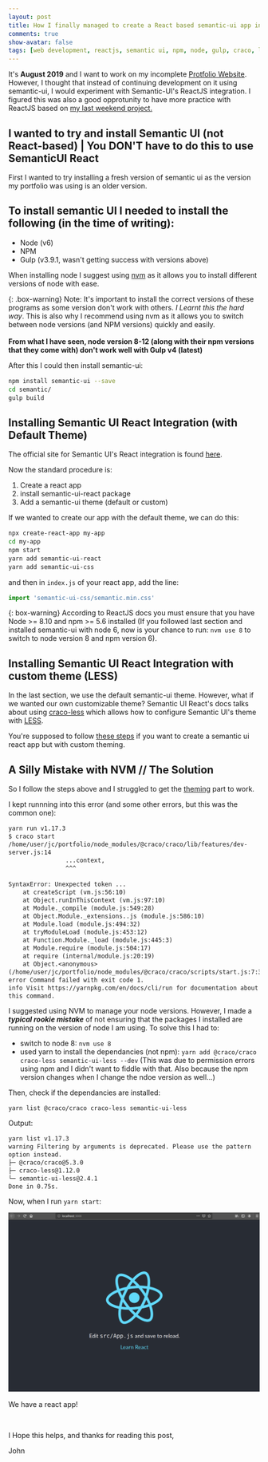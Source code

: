 ```yaml
---
layout: post
title: How I finally managed to create a React based semantic-ui app in 2019
comments: true
show-avatar: false
tags: [web development, reactjs, semantic ui, npm, node, gulp, craco, less]
---
```



It's **August 2019** and I want to work on my incomplete [Protfolio Website](https://johncalzado1.github.io). However, I thought that instead of continuing development on it using semantic-ui, I would experiment with Semantic-UI's ReactJS integration. I figured this was also a good opprotunity to have more practice with ReactJS based on [my last weekend project.](/2019-07-20-first-react-site/)


## I wanted to try and install Semantic UI (not React-based) | You DON'T have to do this to use SemanticUI React

First I wanted to try installing a fresh version of semantic ui as the version my portfolio was using is an older version.

## To install semantic UI I needed to install the following (in the time of writing):
- Node (v6)
- NPM
- Gulp (v3.9.1, wasn't getting success with versions above)

When installing node I suggest using [nvm](https://github.com/nvm-sh/nvm) as it allows you to install different versions of node with ease.

{: .box-warning}
Note: It's important to install the correct versions of these programs as some version don't work with others. *I Learnt this the hard way*. This is also why I recommend using nvm as it allows you to switch between node versions (and NPM versions) quickly and easily.
<br><br>
**From what I have seen, node version 8-12 (along with their npm versions that they come with) don't work well with Gulp v4 (latest)**

After this I could then install semantic-ui:

```bash
npm install semantic-ui --save
cd semantic/
gulp build
```

## Installing Semantic UI React Integration (with Default Theme)

The official site for Semantic UI's React integration is found [here](https://react.semantic-ui.com/).

Now the standard procedure is:
1. Create a react app
2. install semantic-ui-react package
3. Add a semantic-ui theme (default or custom)

If we wanted to create our app with the default theme, we can do this:

```bash
npx create-react-app my-app
cd my-app
npm start
yarn add semantic-ui-react
yarn add semantic-ui-css
```
and then in ```index.js``` of your react app, add the line:

```js
import 'semantic-ui-css/semantic.min.css'
```

{: box-warning}
According to ReactJS docs you must ensure that you have Node >= 8.10 and npm >= 5.6 installed (If you followed last section and installed semantic-ui with node 6, now is your chance to run: ```nvm use 8``` to switch to node version 8 and npm version 6).

## Installing Semantic UI React Integration with custom theme (LESS)

In the last section, we use the default semantic-ui theme. However, what if we wanted our own customizable theme? Semantic UI React's docs talks about using [craco-less](https://www.npmjs.com/package/craco-less) which allows how to configure Semantic UI's theme with [LESS](http://lesscss.org/).

You're supposed to follow [these steps](https://react.semantic-ui.com/theming/) if you want to create a semantic ui react app but with custom theming.


## A Silly Mistake with NVM // The Solution
So I follow the steps above and I struggled to get the [theming](https://react.semantic-ui.com/theming/) part to work.

I kept runnning into this error (and some other errors, but this was the common one):

```
yarn run v1.17.3
$ craco start
/home/user/jc/portfolio/node_modules/@craco/craco/lib/features/dev-server.js:14
                ...context,
                ^^^

SyntaxError: Unexpected token ...
    at createScript (vm.js:56:10)
    at Object.runInThisContext (vm.js:97:10)
    at Module._compile (module.js:549:28)
    at Object.Module._extensions..js (module.js:586:10)
    at Module.load (module.js:494:32)
    at tryModuleLoad (module.js:453:12)
    at Function.Module._load (module.js:445:3)
    at Module.require (module.js:504:17)
    at require (internal/module.js:20:19)
    at Object.<anonymous> (/home/user/jc/portfolio/node_modules/@craco/craco/scripts/start.js:7:31)
error Command failed with exit code 1.
info Visit https://yarnpkg.com/en/docs/cli/run for documentation about this command.

```

I suggested using NVM to manage your node versions. However, I made a ***typical rookie mistake*** of not ensuring that the packages I installed are running on the version of node I am using. To solve this I had to:

- switch to node 8: ```nvm use 8```
- used yarn to install the dependancies (not npm): ```yarn add @craco/craco craco-less semantic-ui-less --dev``` (This was due to permission errors using npm and I didn't want to fiddle with that. Also because the npm version changes when I change the ndoe version as well...)

Then, check if the dependancies are installed:
```
yarn list @craco/craco craco-less semantic-ui-less
```

Output:
```
yarn list v1.17.3
warning Filtering by arguments is deprecated. Please use the pattern option instead.
├─ @craco/craco@5.3.0
├─ craco-less@1.12.0
└─ semantic-ui-less@2.4.1
Done in 0.75s.
```

Now, when I run ```yarn start```:

![](/img/semantic-react-ui.png)

We have a react app!


<br>

I Hope this helps, and thanks for reading this post,

John
